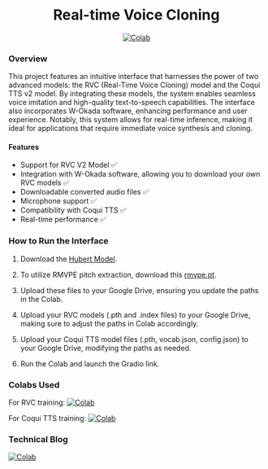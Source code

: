 <div align="center">

# Real-time Voice Cloning

[![Colab](https://img.shields.io/badge/Colab-%20RVC%20Interface-blue?style=for-the-badge&logo=googlecolab)](https://drive.google.com/file/d/1ac2mTL1rRbYAZy8lOEviNW108jToKyGL/view?usp=sharing)
</div>

### Overview
This project features an intuitive interface that harnesses the power of two advanced models: the RVC (Real-Time Voice Cloning) model and the Coqui TTS v2 model. By integrating these models, the system enables seamless voice imitation and high-quality text-to-speech capabilities. The interface also incorporates W-Okada software, enhancing performance and user experience. Notably, this system allows for real-time inference, making it ideal for applications that require immediate voice synthesis and cloning.

#### Features
- Support for RVC V2 Model ✅
- Integration with W-Okada software, allowing you to download your own RVC models ✅
- Downloadable converted audio files ✅
- Microphone support ✅
- Compatibility with Coqui TTS ✅
- Real-time performance ✅

### How to Run the Interface

1. Download the [Hubert Model](https://huggingface.co/lj1995/VoiceConversionWebUI/blob/main/hubert_base.pt).

2. To utilize RMVPE pitch extraction, download this [rmvpe.pt](https://huggingface.co/lj1995/VoiceConversionWebUI/blob/main/rmvpe.pt).
   
3. Upload these files to your Google Drive, ensuring you update the paths in the Colab.

4. Upload your RVC models (.pth and .index files) to your Google Drive, making sure to adjust the paths in Colab accordingly.

5. Upload your Coqui TTS model files (.pth, vocab.json, config.json) to your Google Drive, modifying the paths as needed.

6. Run the Colab and launch the Gradio link.

### Colabs Used <br />

For RVC training:
[![Colab](https://img.shields.io/badge/Colab-Advanced%20RVC%20Inference-blue?style=for-the-badge&logo=googlecolab)](https://colab.research.google.com/drive/1o7qkdxe4vfeoqf8d166RSzfvLwkl5YQ-?usp=sharing)

For Coqui TTS training:
[![Colab](https://img.shields.io/badge/Colab-Advanced%20RVC%20Inference-blue?style=for-the-badge&logo=googlecolab)](https://drive.google.com/file/d/1ofUzeZYO7AwsEG2tt8g34gco9XnuFdbS/view?usp=sharing)

### Technical Blog <br />
[![Colab](https://img.shields.io/badge/Colab-Advanced%20RVC%20Inference-blue?style=for-the-badge&logo=googlecolab)](https://docs.google.com/document/d/1tBTDE46vb-kL2-4iJqQGDfg1ua-kAUrvk5hc4eaNkIY/edit?usp=sharing)
</div>
